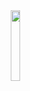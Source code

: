 <a href="https://huggingface.co/Riksarkivet">
<img src="https://media.githubusercontent.com/media/AI-Riksarkivet/htrflow_app/refs/heads/main/app/assets/images/fav-removebg-preview.png" width="17%" align="right" margin-right="100" />
</a>
